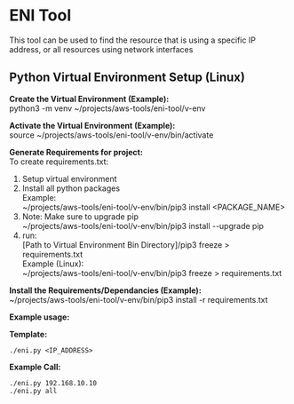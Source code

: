 # ENI Tool
This tool can be used to find the resource that is using a specific IP address, or all resources using network interfaces  


## Python Virtual Environment Setup (Linux)  

**Create the Virtual Environment (Example):**  
python3 -m venv ~/projects/aws-tools/eni-tool/v-env  

**Activate the Virtual Environment (Example):**  
source ~/projects/aws-tools/eni-tool/v-env/bin/activate  

**Generate Requirements for project:**  
To create requirements.txt:  

1) Setup virtual environment  
2) Install all python packages  
   Example:  
~/projects/aws-tools/eni-tool/v-env/bin/pip3 install <PACKAGE_NAME>
3) Note: Make sure to upgrade pip  
~/projects/aws-tools/eni-tool/v-env/bin/pip3 install --upgrade pip  
4) run:  
[Path to Virtual Environment Bin Directory]/pip3 freeze > requirements.txt  
Example (Linux):  
~/projects/aws-tools/eni-tool/v-env/bin/pip3 freeze > requirements.txt  

**Install the Requirements/Dependancies (Example):**  
~/projects/aws-tools/eni-tool/v-env/bin/pip3 install -r requirements.txt  

**Example usage:**  

**Template:**  

`./eni.py <IP_ADDRESS>`

**Example Call:**  

`./eni.py 192.168.10.10`  
`./eni.py all`  


